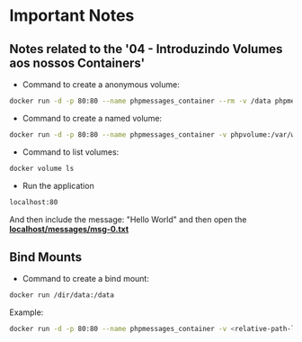 # Important Notes


## Notes related to the '04 - Introduzindo Volumes aos nossos Containers'

- Command to create a anonymous volume:

```bash
docker run -d -p 80:80 --name phpmessages_container --rm -v /data phpmessages
```

- Command to create a named volume:

```bash
docker run -d -p 80:80 --name phpmessages_container -v phpvolume:/var/www/html/ --rm phpmessages
```

- Command to list volumes:

```bash
docker volume ls
```

- Run the application

```bash
localhost:80
```

And then include the message: "Hello World" and then open the **[localhost/messages/msg-0.txt](localhost/messages/msg-0.txt)**

## Bind Mounts

- Command to create a bind mount:

```bash
docker run /dir/data:/data
```

Example:

```bash
docker run -d -p 80:80 --name phpmessages_container -v <relative-path-local-folder>:/var/www/html/messages --rm phpmessages
```